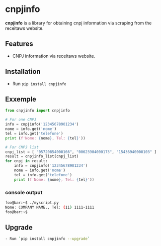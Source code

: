 # cnpjinfo

**cnpjinfo** is a library for obtaining cnpj information via scraping from the receitaws website.

## Features

- CNPJ information via receitaws website.

## Installation

- Run `pip install cnpjinfo`

## Exxemple

```python
from cnpjinfo import cnpjinfo

# For one CNPJ
info = cnpjinfo('12345678901234')
nome = info.get('nome')
tel = info.get('telefone')
print (f'Nome: {nome}, Tel: {tel}'))

# For CNPJ list
cnpj_list = [ "05720854000166", "00623904000173", "15436940000103" ]
result = cnpjinfo_list(cnpj_list)
for cnpj in result:
    info = cnpjinfo('12345678901234')
    nome = info.get('nome')
    tel = info.get('telefone')
    print (f'Nome: {nome}, Tel: {tel}'))
```

### console output

```bash
foo@bar:~$ ./myscript.py
Nome: COMPANY NAME., Tel: (11) 1111-1111
foo@bar:~$ 
```

## Upgrade

```bash
- Run `pip install cnpjinfo --upgrade`
```
